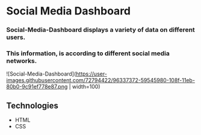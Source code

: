 # Social Media Dashboard

### Social-Media-Dashboard displays a variety of data on different users.
### This information, is according to different social media networks.

![Social-Media-Dashboard](https://user-images.githubusercontent.com/72794422/96337372-59545980-108f-11eb-80b0-9c91ef778e87.png | width=100)


## Technologies
* HTML
* CSS






